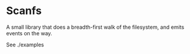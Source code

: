 Scanfs
======

A small library that does a breadth-first walk of the filesystem, and emits events on the way.

See ./examples